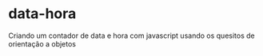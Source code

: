 # data-hora
Criando um contador de data e hora com javascript usando os quesitos de orientação a objetos
